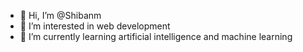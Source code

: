 - 👋 Hi, I’m @Shibanm
- 👀 I’m interested in web development 
- 🌱 I’m currently learning artificial intelligence and machine learning 

<!---
Shibanm/Shibanm is a ✨ special ✨ repository because its `README.md` (this file) appears on your GitHub profile.
You can click the Preview link to take a look at your changes.
--->
